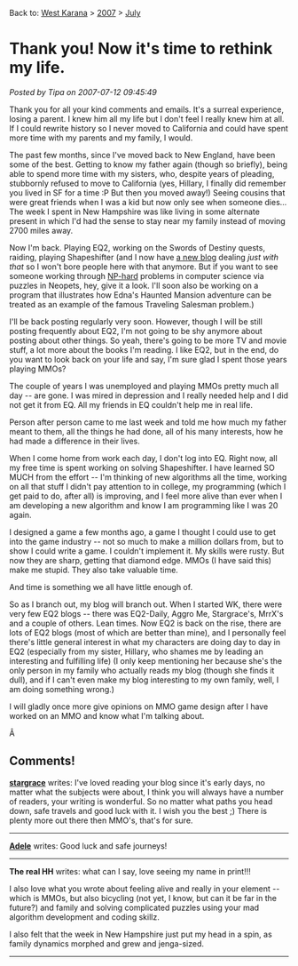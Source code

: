 Back to: [West Karana](/posts/westkarana.md) > [2007](/posts/2007/westkarana.md) > [July](./westkarana.md)
# Thank you! Now it's time to rethink my life.

*Posted by Tipa on 2007-07-12 09:45:49*

Thank you for all your kind comments and emails. It's a surreal experience, losing a parent. I knew him all my life but I don't feel I really knew him at all. If I could rewrite history so I never moved to California and could have spent more time with my parents and my family, I would.

The past few months, since I've moved back to New England, have been some of the best. Getting to know my father again (though so briefly), being able to spend more time with my sisters, who, despite years of pleading, stubbornly refused to move to California (yes, Hillary, I finally did remember you lived in SF for a time :P But then you moved away!) Seeing cousins that were great friends when I was a kid but now only see when someone dies... The week I spent in New Hampshire was like living in some alternate present in which I'd had the sense to stay near my family instead of moving 2700 miles away.

Now I'm back. Playing EQ2, working on the Swords of Destiny quests, raiding, playing Shapeshifter (and I now have [a new blog](http://shewhoshapes.wordpress.com "She Who Shapes") dealing *just with that* so I won't bore people here with that anymore. But if you want to see someone working through [NP-hard](http://en.wikipedia.org/wiki/Np-hard) problems in computer science via puzzles in Neopets, hey, give it a look. I'll soon also be working on a program that illustrates how Edna's Haunted Mansion adventure can be treated as an example of the famous Traveling Salesman problem.)

I'll be back posting regularly very soon. However, though I will be still posting frequently about EQ2, I'm not going to be shy anymore about posting about other things. So yeah, there's going to be more TV and movie stuff, a lot more about the books I'm reading. I like EQ2, but in the end, do you want to look back on your life and say, I'm sure glad I spent those years playing MMOs?

The couple of years I was unemployed and playing MMOs pretty much all day -- are gone. I was mired in depression and I really needed help and I did not get it from EQ. All my friends in EQ couldn't help me in real life.

Person after person came to me last week and told me how much my father meant to them, all the things he had done, all of his many interests, how he had made a difference in their lives.

When I come home from work each day, I don't log into EQ. Right now, all my free time is spent working on solving Shapeshifter. I have learned SO MUCH from the effort -- I'm thinking of new algorithms all the time, working on all that stuff I didn't pay attention to in college, my programming (which I get paid to do, after all) is improving, and I feel more alive than ever when I am developing a new algorithm and know I am programming like I was 20 again.

I designed a game a few months ago, a game I thought I could use to get into the game industry -- not so much to make a million dollars from, but to show I could write a game. I couldn't implement it. My skills were rusty. But now they are sharp, getting that diamond edge. MMOs (I have said this) make me stupid. They also take valuable time.

And time is something we all have little enough of.

So as I branch out, my blog will branch out. When I started WK, there were very few EQ2 blogs -- there was EQ2-Daily, Aggro Me, Stargrace's, MrrX's and a couple of others. Lean times. Now EQ2 is back on the rise, there are lots of EQ2 blogs (most of which are better than mine), and I personally feel there's little general interest in what my characters are doing day to day in EQ2 (especially from my sister, Hillary, who shames me by leading an interesting and fulfilling life) (I only keep mentioning her because she's the only person in my family who actually reads my blog (though she finds it dull), and if I can't even make my blog interesting to my own family, well, I am doing something wrong.)

I will gladly once more give opinions on MMO game design after I have worked on an MMO and know what I'm talking about.

Â 
## Comments!

**[stargrace](http://mmoquests.com)** writes: I've loved reading your blog since it's early days, no matter what the subjects were about, I think you will always have a number of readers, your writing is wonderful. So no matter what paths you head down, safe travels and good luck with it. I wish you the best ;) There is plenty more out there then MMO's, that's for sure.

---

**[Adele](http://www.adelecaelia.blogspot.com)** writes: Good luck and safe journeys!

---

**The real HH** writes: what can I say, love seeing my name in print!!!

I also love what you wrote about feeling alive and really in your element -- which is MMOs, but also bicycling (not yet, I know, but can it be far in the future?) and family and solving complicated puzzles using your mad algorithm development and coding skillz. 

I also felt that the week in New Hampshire just put my head in a spin, as family dynamics morphed and grew and jenga-sized.

---


